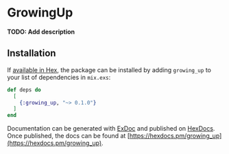 # GrowingUp

**TODO: Add description**

## Installation

If [available in Hex](https://hex.pm/docs/publish), the package can be installed
by adding `growing_up` to your list of dependencies in `mix.exs`:

```elixir
def deps do
  [
    {:growing_up, "~> 0.1.0"}
  ]
end
```

Documentation can be generated with [ExDoc](https://github.com/elixir-lang/ex_doc)
and published on [HexDocs](https://hexdocs.pm). Once published, the docs can
be found at [https://hexdocs.pm/growing_up](https://hexdocs.pm/growing_up).

